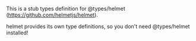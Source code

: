 This is a stub types definition for @types/helmet (https://github.com/helmetjs/helmet).

helmet provides its own type definitions, so you don't need @types/helmet installed!